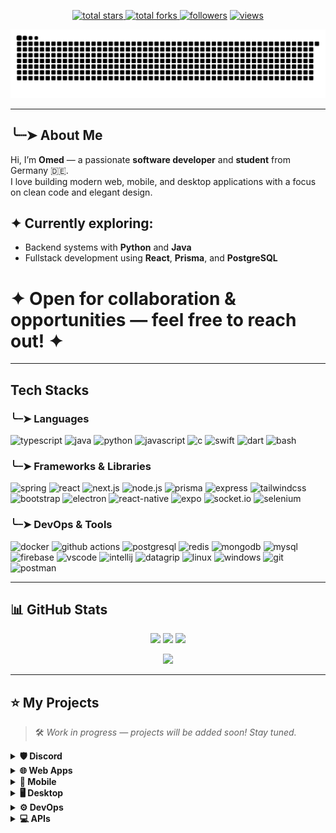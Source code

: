 <p align="center">
  <a href="https://github.com/medc-0?tab=repositories&sort=stargazers">
    <img alt="total stars" title="Total stars on GitHub" src="https://custom-icon-badges.herokuapp.com/badge/dynamic/json?logo=star&host=formatted-dynamic-badges.herokuapp.com&formatter=metric&style=for-the-badge&color=55960c&labelColor=488207&label=stars&query=$.stars&url=https://api.github-star-counter.workers.dev/user/medc-0"/>
  </a>
  <a href="https://github.com/medc-0?tab=repositories&sort=stargazers">
    <img alt="total forks" title="Total forks on GitHub" src="https://custom-icon-badges.herokuapp.com/badge/dynamic/json?logo=fork&host=formatted-dynamic-badges.herokuapp.com&formatter=metric&style=for-the-badge&color=ff0013&labelColor=ae1206&label=forks&query=$.forks&url=https://api.github-star-counter.workers.dev/user/medc-0"/>
  </a>
  <a href="https://github.com/medc-0?tab=followers">
    <img alt="followers" title="Follow me on Github" src="https://custom-icon-badges.herokuapp.com/github/followers/medc-0?color=236ad3&labelColor=1155ba&style=for-the-badge&logo=person-add&label=Follow&logoColor=white"/></a>
  <a href="https://github.com/medc-0/Simple-View-Counter">
    <img alt="views" title="GitHub profile views" src="https://komarev.com/ghpvc/?username=medc-0&style=for-the-badge&color=lightgrey"/>
  </a>
</p>

![snake animation](https://raw.githubusercontent.com/medc-0/medc-0/output/github-contribution-grid-snake-dark.svg)

---

## ╰┈➤ About Me

Hi, I’m **Omed** — a passionate **software developer** and **student** from Germany 🇩🇪.  
I love building modern web, mobile, and desktop applications with a focus on clean code and elegant design.

## ✦ Currently exploring:
- Backend systems with **Python** and **Java**  
- Fullstack development using **React**, **Prisma**, and **PostgreSQL**

 # ✦ Open for collaboration & opportunities — feel free to reach out! ✦

---

## Tech Stacks

### ╰┈➤ Languages
![typescript](https://img.shields.io/badge/typescript-black?style=flat-square&logo=typescript)
![java](https://custom-icon-badges.herokuapp.com/badge/java-black.svg?logo=java&logoColor=white&style=flat-square)
![python](https://img.shields.io/badge/python-black?style=flat-square&logo=python)
![javascript](https://img.shields.io/badge/javascript-black?style=flat-square&logo=javascript)
![c](https://img.shields.io/badge/c-black?style=flat-square&logo=c)
![swift](https://img.shields.io/badge/swift-black?style=flat-square&logo=swift)
![dart](https://img.shields.io/badge/dart-black?style=flat-square&logo=dart)
![bash](https://img.shields.io/badge/bash-black?style=flat-square&logo=gnu-bash)

### ╰┈➤ Frameworks & Libraries
![spring](https://img.shields.io/badge/spring-black?style=flat-square&logo=spring)
![react](https://img.shields.io/badge/react-black?style=flat-square&logo=react)
![next.js](https://img.shields.io/badge/next.js-black?style=flat-square&logo=next.js)
![node.js](https://img.shields.io/badge/node.js-black?style=flat-square&logo=node.js)
![prisma](https://img.shields.io/badge/prisma-black?style=flat-square&logo=prisma)
![express](https://img.shields.io/badge/express-black?style=flat-square&logo=express)
![tailwindcss](https://img.shields.io/badge/tailwindcss-black?style=flat-square&logo=tailwindcss)
![bootstrap](https://img.shields.io/badge/bootstrap-black?style=flat-square&logo=bootstrap)
![electron](https://img.shields.io/badge/electron-black?style=flat-square&logo=electron)
![react-native](https://img.shields.io/badge/react_native-black?style=flat-square&logo=react)
![expo](https://img.shields.io/badge/expo-black?style=flat-square&logo=expo)
![socket.io](https://custom-icon-badges.herokuapp.com/badge/socketio-black.svg?logo=socketio&logoColor=white&style=flat-square)
![selenium](https://img.shields.io/badge/selenium-black?style=flat-square&logo=selenium)

### ╰┈➤ DevOps & Tools
![docker](https://img.shields.io/badge/docker-black?style=flat-square&logo=docker)
![github actions](https://img.shields.io/badge/github_actions-black?style=flat-square&logo=github-actions)
![postgresql](https://img.shields.io/badge/postgresql-black?style=flat-square&logo=postgresql)
![redis](https://img.shields.io/badge/redis-black?style=flat-square&logo=redis)
![mongodb](https://img.shields.io/badge/mongodb-black?style=flat-square&logo=mongodb)
![mysql](https://img.shields.io/badge/mysql-black?style=flat-square&logo=mysql)
![firebase](https://img.shields.io/badge/firebase-black?style=flat-square&logo=firebase)
![vscode](https://custom-icon-badges.herokuapp.com/badge/vscode-black.svg?logo=visual-studio-code&logoColor=007ACC&style=flat-square)
![intellij](https://img.shields.io/badge/intellij-black?style=flat-square&logo=intellij-idea)
![datagrip](https://img.shields.io/badge/datagrip-black?style=flat-square&logo=datagrip)
![linux](https://img.shields.io/badge/linux-black?style=flat-square&logo=linux)
![windows](https://custom-icon-badges.herokuapp.com/badge/windows-black.svg?logo=windows&logoColor=0078D6&style=flat-square)
![git](https://img.shields.io/badge/git-black?style=flat-square&logo=git)
![postman](https://img.shields.io/badge/postman-black?style=flat-square&logo=postman)

---

## 📊 GitHub Stats

<p align="center">
    <img height="120px" src="https://github-readme-streak-stats.herokuapp.com/?user=medc-0&hide_border=true&theme=dark" />
    <img height="120px" src="https://github-readme-stats.vercel.app/api?username=medc-0&hide_title=true&hide_border=true&show_icons=true&include_all_commits=true&count_private=true&line_height=21&hide_rank=false&icon_color=fa8b00&theme=dark" />
    <img height="120px" src="https://github-readme-stats.vercel.app/api/top-langs/?username=medc-0&hide=html&hide_title=true&hide_border=true&layout=compact&langs_count=8&theme=dark" />
</p>

<p align="center">
  <img src="https://github-profile-trophy.vercel.app/?username=medc-0&theme=onedark&column=-1&margin-w=10" />
</p>

---

## ⭐ My Projects

> 🛠️ *Work in progress — projects will be added soon! Stay tuned.*
<!-- Project Summmary -->
<details>
  <summary><b>🛡️ Discord</b></summary>
  <p align="center">Coming soon...</p>
</details>

<details>
  <summary><b>🌐 Web Apps</b></summary>
  <p align="center">Coming soon...</p>
</details>

<details>
  <summary><b>📱 Mobile</b></summary>
  <p align="center">Coming soon...</p>
</details>

<details>
  <summary><b>🖥️ Desktop</b></summary>
  <p align="center">Coming soon...</p>
</details>

<details>
  <summary><b>⚙️ DevOps</b></summary>
  <p align="center">Coming soon...</p>
</details>

<details>
  <summary><b>💻 APIs</b></summary>
  <p align="center">Coming soon...</p>
</details>
